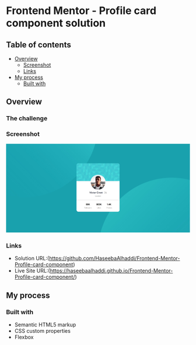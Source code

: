 # Frontend Mentor - Profile card component solution
## Table of contents

- [Overview](#overview)
  - [Screenshot](#screenshot)
  - [Links](#links)
- [My process](#my-process)
  - [Built with](#built-with)

## Overview

### The challenge

### Screenshot

![](./Screenshot.jpg)


### Links

- Solution URL:(https://github.com/HaseebaAlhaddi/Frontend-Mentor-Profile-card-component)
- Live Site URL:(https://haseebaalhaddi.github.io/Frontend-Mentor-Profile-card-component/)

## My process

### Built with

- Semantic HTML5 markup
- CSS custom properties
- Flexbox
